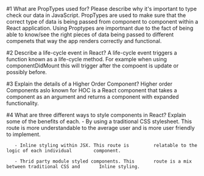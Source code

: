  #1 What are PropTypes used for? Please describe why it's important to type check our data in JavaScript.
        PropTypes are used to make sure that the correct type of data is being passed from component to component within a React application. Using Proptypes are importnant due to the fact of being able to know/see the right pieces of data being passed to different compenets that way the app renders correctly and functional.

#2 Describe a life-cycle event in React?
        A life-cycle event triggers a function known as a life-cycle method. For example when using componentDidMount this will trigger after the compoent is update or possibly before.

#3 Explain the details of a Higher Order Component?
        Higher order Components aslo known for HOC is a React component that takes a component as an argument and returns a component with expanded functionality.

#4 What are three different ways to style components in React? Explain some of the benefits of each.
       - By using a traditional CSS stylesheet. This      route is more understandable to the average      user and is more user friendly to implement.

       - Inline styling within JSX. This route is         relatable to the logic of each individual        component.
       
       - Thrid party module styled components. This       route is a mix between traditional CSS and       Inline styling.